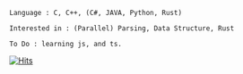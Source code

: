     Language : C, C++, (C#, JAVA, Python, Rust)
    
    Interested in : (Parallel) Parsing, Data Structure, Rust
    
    To Do : learning js, and ts.
    
 [![Hits](https://hits.seeyoufarm.com/api/count/incr/badge.svg?url=https://github.com/vztpv)](https://hits.seeyoufarm.com)                      
